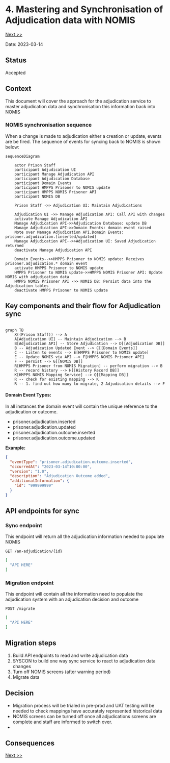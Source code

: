 # 4. Mastering and Synchronisation of Adjudication data with NOMIS

[Next >>](9999-end.md)


Date: 2023-03-14

## Status

Accepted

## Context

This document will cover the approach for the adjudication service to master adjudication data and synchronisation this information back into NOMIS



### NOMIS synchronisation sequence
When a change is made to adjudication either a creation or update, events are be fired. The sequence of events for syncing back to NOMIS is shown below:

```mermaid
sequenceDiagram

    actor Prison Staff
    participant Adjudication UI
    participant Manage Adjudication API
    participant Adjudication Database
    participant Domain Events
    participant HMPPS Prisoner to NOMIS update
    participant HMPPS NOMIS Prisoner API
    participant NOMIS DB

    Prison Staff ->> Adjudication UI: Maintain Adjudications
    
    Adjudication UI ->> Manage Adjudication API: Call API with changes
    activate Manage Adjudication API
    Manage Adjudication API->>Adjudication Database: update DB
    Manage Adjudication API->>Domain Events: domain event raised
    Note over Manage Adjudication API,Domain Events: prisoner.adjudication.[inserted/updated]
    Manage Adjudication API-->>Adjudication UI: Saved Adjudication returned
    deactivate Manage Adjudication API
    
    Domain Events-->>HMPPS Prisoner to NOMIS update: Receives prisoner.adjudication.* domain event
    activate HMPPS Prisoner to NOMIS update
    HMPPS Prisoner to NOMIS update->>HMPPS NOMIS Prisoner API: Update NOMIS with adjudication data
    HMPPS NOMIS Prisoner API ->> NOMIS DB: Persist data into the Adjudication tables
    deactivate HMPPS Prisoner to NOMIS update

```

## Key components and their flow for Adjudication sync
```mermaid
    
graph TB
    X((Prison Staff)) --> A
    A[Adjudication UI] -- Maintain Adjudication --> B
    B[Adjudication API] -- Store Adjudication --> D[[Adjudication DB]]
    B -- Adjudication Updated Event --> C[[Domain Events]]
    C -- Listen to events --> E[HMPPS Prisoner to NOMIS update]
    E -- Update NOMIS via API --> F[HMPPS NOMIS Prisoner API]
    F -- persist --> G[[NOMIS DB]]
    R[HMPPS Prisoner from NOMIS Migration] -- perform migration --> B
    R -- record history --> H[[History Record DB]]
    K[HMPPS NOMIS Mapping Service] --> Q[[Mapping DB]]
    R -- check for existing mapping --> K
    R -- 1. find out how many to migrate, 2 Adjudication details --> F
```


#### Domain Event Types:
In all instances the domain event will contain the unique reference to the adjudication or outcome.
- prisoner.adjudication.inserted 
- prisoner.adjudication.updated
- prisoner.adjudication.outcome.inserted
- prisoner.adjudication.outcome.updated

**Example:**
```json
{
  "eventType": "prisoner.adjudication.outcome.inserted",
  "occurredAt": "2023-03-14T10:00:00",
  "version": "1.0",
  "description": "Adjudication Outcome added",
  "additionalInformation": {
    "id": "999999999"
  }
}
```


## API endpoints for sync

### Sync endpoint 
This endpoint will return all the adjudication information needed to populate NOMIS

`GET /an-adjudication/{id}`
```json
[
  "API HERE"
]
```
### Migration endpoint
This endpoint will contain all the information need to populate the adjudication system with an adjudication decision and outcome

`POST /migrate`
```json
[
  "API HERE"
]
```


## Migration steps

1. Build API endpoints to read and write adjudication data
2. SYSCON to build one way sync service to react to adjudication data changes
3. Turn off NOMIS screens (after warning period)
4. Migrate data


## Decision
- Migration process will be trialed in pre-prod and UAT testing will be needed to check mappings have accurately represented historical data
- NOMIS screens can be turned off once all adjudications screens are complete and staff are informed to switch over.
- 


## Consequences


[Next >>](9999-end.md)
